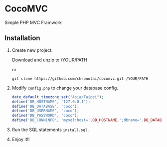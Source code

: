 CocoMVC
=======

Simple PHP MVC Framwork


## Installation

1. Create new project.

	[Download](https://github.com/chronolai/cocomvc/archive/master.zip) and unzip to /YOUR/PATH
	
	or
	
	```
	git clone https://github.com/chronolai/cocomvc.git /YOUR/PATH
	```

2. Modify `config.php` to change your database config.
	```php
	date_default_timezone_set("Asia/Taipei");
	define('DB_HOSTNAME', '127.0.0.1');
	define('DB_DATABASE', 'coco');
	define('DB_USERNAME', 'coco');
	define('DB_PASSWORD', 'coco');
	define('DB_CONNINFO', 'mysql:host='.DB_HOSTNAME.';dbname='.DB_DATABASE.';charset=utf8');
	```

3. Run the SQL statements `install.sql`.

4. Enjoy it!!
